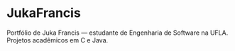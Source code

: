 # JukaFrancis
Portfólio de Juka Francis — estudante de Engenharia de Software na UFLA. Projetos acadêmicos em C e Java.
